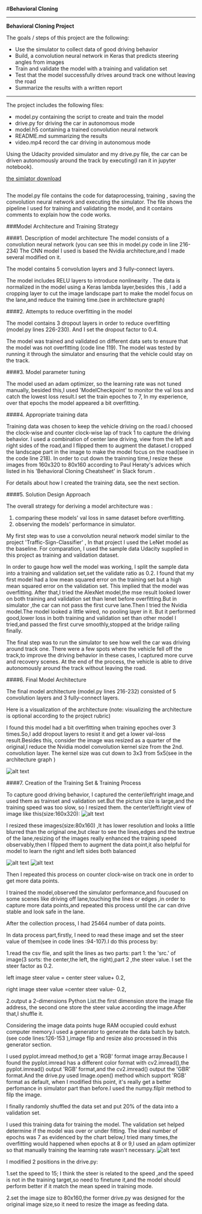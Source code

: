 #**Behavioral Cloning** 



---

**Behavioral Cloning Project**

The goals / steps of this project are the following:

* Use the simulator to collect data of good driving behavior
* Build, a convolution neural network in Keras that predicts steering angles from images
* Train and validate the model with a training and validation set
* Test that the model successfully drives around track one without leaving the road
* Summarize the results with a written report


[//]: # (Image References)

[image1]: ./images/p1_2.png "Model Visualization"
[image2]: ./images/s60clear.png "center_left_right"
[image3]: ./images/s60resized.png "resized"
[image4]: ./images/s60flip.png "flipped"
[image5]: ./images/lossvs.png "loss-chart"

---







The project includes the following files:

* model.py containing the script to create and train the model
* drive.py for driving the car in autonomous mode
* model.h5 containing a trained convolution neural network 
* README.md summarizing the results
* video.mp4 record the car driving in autonomous mode

Using the Udacity provided simulator and my drive.py file, the car can be driven autonomously around the track by executing(I ran it in jupyter notebook).

[the simlator download](https://d17h27t6h515a5.cloudfront.net/topher/2017/February/58ae4419_windows-sim/windows-sim.zip)

```%run drive.py model.h5
```


The model.py file contains the code for dataprocessing, training , saving the convolution neural network and executing the simulator. The file shows the pipeline I used for training and validating the model, and it contains comments to explain how the code works.

###Model Architecture and Training Strategy

####1. Description of model architecture 
The model consists of a convolution neural network (you can see this in model.py  code in line 216-234) 
The CNN model I used is based the Nvidia architecture,and I made several modified on it.

The model contains 5 convolution layers and 3 fully-connect layers.

The model includes RELU layers to introduce nonlinearity .
The data is normalized in the model using a Keras lambda layer,besides this , I add a cropping layer to cut the image landscape part to make the model focus on the lane,and reduce the training time.(see in architecture graph)

####2. Attempts to reduce overfitting in the model

The model contains 3 dropout layers in order to reduce overfitting (model.py lines 226-230). And I set the dropout factor to 0.4.

The model was trained and validated on different data sets to ensure that the model was not overfitting (code line 119). The model was tested by running it through the simulator and ensuring that the vehicle could stay on the track.

####3. Model parameter tuning

The model used an adam optimizer, so the learning rate was not tuned manually,
besided this,I used 'ModelCheckpoint' to monitor the val loss and catch the lowest loss result.I set the train epoches to 7, In my experience, over that epochs the model appeared a bit overfitting.

####4. Appropriate training data

Training data was chosen to keep the vehicle driving on the road.I choosed the clock-wise and counter clock-wise lap of track 1 to capture the driving behavior. I used a combination of center lane driving, view from the left and right sides of the road,and I flipped them to augment the dataset.I cropped the landscape part in the image to make the model focus on the road(see in the code line 218). In order to cut down the trainning time,I resize these images from 160x320 to 80x160 according to Paul Heraty's advices which listed in his 'Behavioral Cloning Cheatsheet' in Slack forum .

For details about how I created the training data, see the next section. 


####5. Solution Design Approach

The overall strategy for deriving a model architecture was :

1. comparing these models' val loss in same dataset before overfitting.
2. observing the models' performance in simulator.

My first step was to use a convolution neural network model similar to the project 'Traffic-Sign-Classifier' , In that project I used the LeNet model as the baseline. For comparation, I used the sample data Udacity supplied in this project as training and validation dataset.

In order to gauge how well the model was working, I split the sample data into a training and validation set,set the validate ratio as 0.2. I found that my first model had a low mean squared error on the training set but a high mean squared error on the validation set. This implied that the model was overfitting. After that,I tried the AlexNet model,the mse result looked lower on both training and validation set than lenet before overfitting.But in simulator ,the car can not pass the first curve lane.Then I tried the Nvidia model.The model looked a little wired, no pooling layer in it. But it performed good,lower loss in both training and validation set than other model I tried,and passed the first curve smoothly,stopped at the bridge railing finally. 


The final step was to run the simulator to see how well the car was driving around track one. There were a few spots where the vehicle fell off the track,to improve the driving behavior in these cases, I captured more curve and recovery scenes.
At the end of the process, the vehicle is able to drive autonomously around the track without leaving the road.

####6. Final Model Architecture

The final model architecture (model.py lines 216-232) consisted of 5 convolution layers and 3 fully-connect layers.

Here is a visualization of the architecture (note: visualizing the architecture is optional according to the project rubric)

I found this model had a bit overfitting when training epoches over 3 times.So,I add dropout layers to resist it and get a lower val-loss result.Besides this, consider the image was resized as a quarter of the original,I reduce the Nvidia model convolution kernel size from the 2nd. convolution layer. The kernel size was cut down to 3x3 from 5x5(see in the architecture graph )

![alt text][image1]

####7. Creation of the Training Set & Training Process

To capture good driving behavior, I captured the center\left\right image,and used them as trainset and validation set.But the picture size is large,and the training speed was too slow, so I resized them.
the center\left\right view of image like this(size:160x320):
![alt text][image2]

I resized these images(size:80x160) ,It has lower resolution and looks a little blurred than the original one,but clear to see the lines,edges and the textrue of the lane,resizing of the images really enhanced the training speed observably,then I filpped them to augment the data point,it also helpful for model to learn the right and left sides both balanced

![alt text][image3]
![alt text][image4]

Then I repeated this process on counter clock-wise on track one in order to get more data points.

I trained the model,observed the simulator performance,and foucused on some  scenes like driving off lane,touching the lines or edges ,in order to capture more data points,and repeated this process until the car can drive stable and look safe in the lane.

After the collection process, I had 25464 number of data points.

In data process part,firstly, I  need to read these image and set the steer value of them(see in code lines :94-107).I do this process by:

1.read the csv flie, and split the lines as two parts: part 1: the 'src.' of image(3 sorts: the center,the left, the right),part 2 ,the steer value. I set the steer factor as 0.2. 

left image steer value = center steer value+ 0.2,

right image steer value =center steer value- 0.2,

2.output  a 2-dimensions Python List.the first dimension store the image file address, the second one store the steer value according the image.After that,I shuffle it.


Considering the image data points  huge RAM occupied could exhust computer memory.I used a generator to generate the data batch by batch.(see code lines:126-153 ),image flip and resize also processed in this generator section. 

I used pyplot.imread method,to get a 'RGB' format image array.Because I found the pyplot.imread has a different color format with cv2.imread(),the pyplot.imread()   output 'RGB' format,and the cv2.imread() output the 'GBR' format.And the drive.py used Image.open() method which support 'RGB' format as default, when I modified this point, it's really get a better perfomance in simulator part than before.I used the numpy.filplr method to filp the image.
 

I finally randomly shuffled the data set and put 20% of the data into a validation set. 


I used this training data for training the model. The validation set helped determine if the model was over or under fitting. The ideal number of epochs was 7 as evidenced by the chart below,I tried many times,the overfitting would happened when epochs at 8 or 9,I used an adam optimizer so that manually training the learning rate wasn't necessary.
![alt text][image5]

I modified 2 positions in the drive.py:

1.set the speed to 15; I think the steer is related to the speed ,and the speed is not in the training target,so need to finetune it,and the model should perform better if it match the mean speed in training mode.

2.set the image size to 80x160,the former drive.py was designed for the original image size,so it need to resize the image as feeding data.